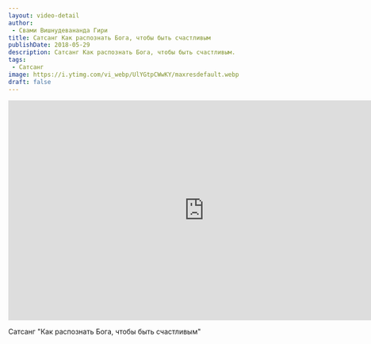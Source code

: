 ```yaml
---
layout: video-detail
author:
 - Свами Вишнудевананда Гири
title: Сатсанг Как распознать Бога, чтобы быть счастливым
publishDate: 2018-05-29
description: Сатсанг Как распознать Бога, чтобы быть счастливым. 
tags: 
 - Сатсанг
image: https://i.ytimg.com/vi_webp/UlYGtpCWwKY/maxresdefault.webp
draft: false
---
```


<iframe width="790" height="444" src="https://www.youtube.com/embed/UlYGtpCWwKY" frameborder="0" allowfullscreen=""></iframe> 

  Сатсанг "Как распознать Бога, чтобы быть счастливым"

  

 